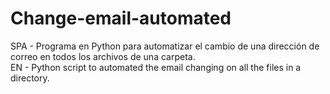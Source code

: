 # Change-email-automated
SPA - Programa en Python para automatizar el cambio de una dirección de correo en todos los archivos de una carpeta.<br>
EN - Python script to automated the email changing on all the files in a directory.
